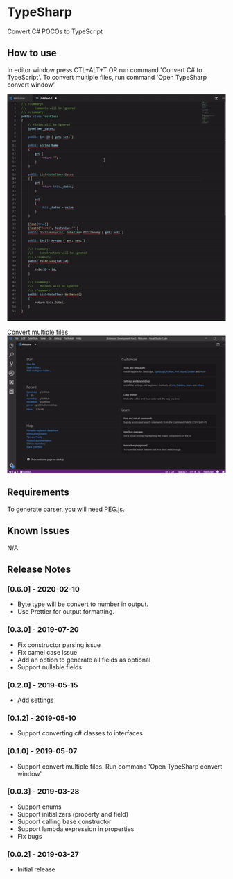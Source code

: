 # TypeSharp

Convert C# POCOs to TypeScript

## How to use

In editor window press CTL+ALT+T OR run command 'Convert C# to TypeScript'. To convert multiple files, run command 'Open TypeSharp convert window'

![animation](https://raw.githubusercontent.com/Bonelol/TypeSharp/master/images/animation.gif)

Convert multiple files  
![multi](https://raw.githubusercontent.com/Bonelol/TypeSharp/master/images/animation2.gif)

## Requirements

To generate parser, you will need [PEG.js](https://pegjs.org/).

## Known Issues

N/A

## Release Notes

### [0.6.0] - 2020-02-10

- Byte type will be convert to number in output.
- Use Prettier for output formatting.

### [0.3.0] - 2019-07-20

- Fix constructor parsing issue
- Fix camel case issue
- Add an option to generate all fields as optional
- Support nullable fields

### [0.2.0] - 2019-05-15

- Add settings

### [0.1.2] - 2019-05-10

- Support converting c# classes to interfaces

### [0.1.0] - 2019-05-07

- Support convert multiple files. Run command 'Open TypeSharp convert window'

### [0.0.3] - 2019-03-28

- Support enums
- Support initializers (property and field) 
- Supoort calling base constructor
- Support lambda expression in properties
- Fix bugs

### [0.0.2] - 2019-03-27

- Initial release
